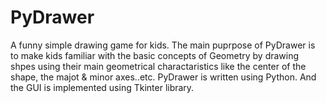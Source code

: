 # PyDrawer
A funny simple drawing game for kids.
The main puprpose of PyDrawer is to make kids familiar with
the basic concepts of Geometry by drawing shpes using their main
geometrical charactaristics like the center of the shape, the majot & minor axes..etc.
PyDrawer is written using Python.
And the GUI is implemented using Tkinter library.
